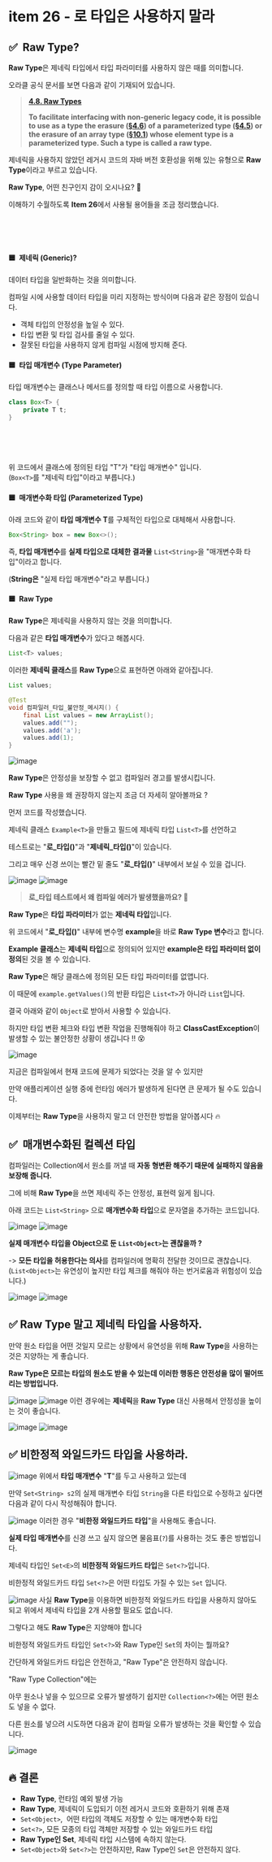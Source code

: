 # item 26 - 로 타입은 사용하지 말라

## ✅  **Raw Type?**

**Raw Type**은 제네릭 타입에서 타입 파라미터를 사용하지 않은 때를 의미합니다.

오라클 공식 문서를 보면 다음과 같이 기재되어 있습니다.

> **[4.8. Raw Types](https://docs.oracle.com/javase/specs/jls/se8/html/jls-4.html#jls-4.8 "4.8 Raw Types")**  
>   
> **To facilitate interfacing with non-generic legacy code, it is possible to use as a type the erasure ([§4.6](https://docs.oracle.com/javase/specs/jls/se8/html/jls-4.html#jls-4.6)) of a parameterized type ([§4.5](https://docs.oracle.com/javase/specs/jls/se8/html/jls-4.html#jls-4.5)) or the erasure of an array type ([§10.1](https://docs.oracle.com/javase/specs/jls/se8/html/jls-10.html#jls-10.1)) whose element type is a parameterized type. Such a type is called a raw type.**  

제네릭을 사용하지 않았던 레거시 코드의 자바 버전 호환성을 위해 있는 유형으로 **Raw Type**이라고 부르고 있습니다.

**Raw Type**, 어떤 친구인지 감이 오시나요? 🤔

이해하기 수월하도록 **Item 26**에서 사용될 용어들을 조금 정리했습니다.

<br>
<br>
<br>

#### 🟦  **제네릭 (Generic)?**

데이터 타입을 일반화하는 것을 의미합니다.

컴파일 시에 사용할 데이터 타입을 미리 지정하는 방식이며 다음과 같은 장점이 있습니다.

-   객체 타입의 안정성을 높일 수 있다.
-   타입 변환 및 타입 검사를 줄일 수 있다.
-   잘못된 타입을 사용하지 않게 컴파일 시점에 방지해 준다.

#### **🟦  타입 매개변수 (Type Parameter)**

타입 매개변수는 클래스나 메서드를 정의할 때 타입 이름으로 사용합니다.

```java
class Box<T> {
    private T t;
}
```

<br>
<br>
<br>

위 코드에서 클래스에 정의된 타입 "T"가 "타입 매개변수" 입니다.  
(`Box<T>`를 "제네릭 타입"이라고 부릅니다.)

#### **🟦  매개변수화 타입 (Parameterized Type)**

아래 코드와 같이 **타입 매개변수 T**를 구체적인 타입으로 대체해서 사용합니다.

```java
Box<String> box = new Box<>();
```

즉, **타입 매개변수**를 **실제 타입으로 대체한 결과물** `List<String>`을 "매개변수화 타입"이라고 합니다.

(**String은** "실제 타입 매개변수"라고 부릅니다.)

#### **🟦**  **Raw Type**

**Raw Type**은 제네릭을 사용하지 않는 것을 의미합니다.

다음과 같은 **타입 매개변수**가 있다고 해봅시다.

```java
List<T> values;
```

이러한 **제네릭 클래스**를 **Raw Type**으로 표현하면 아래와 같아집니다.

```java
List values;
```

```java
@Test
void 컴파일러_타입_불안정_메시지() {
    final List values = new ArrayList();
    values.add("");
    values.add('a');
    values.add(1);
}
```
  
![image](https://user-images.githubusercontent.com/82203978/221168022-5bb4862a-9a1c-40a1-9f3c-f81f76215f40.png)


**Raw Type**은 안정성을 보장할 수 없고 컴파일러 경고를 발생시킵니다.

**Raw Type** 사용을 왜 권장하지 않는지 조금 더 자세히 알아볼까요 ?

먼저 코드를 작성했습니다.

제네릭 클래스 `Example<T>`을 만들고 필드에 제네릭 타입 `List<T>`를 선언하고

테스트로는 "**로\_타입()**"과 "**제네릭\_타입()**"이 있습니다.

그리고 매우 신경 쓰이는 빨간 밑 줄도 "**로\_타입()**" 내부에서 보실 수 있을 겁니다.

![image](https://user-images.githubusercontent.com/82203978/221168114-93a525fc-60cd-487a-bb76-cedbf9bd2d1e.png)
![image](https://user-images.githubusercontent.com/82203978/221168133-fd200485-49e4-4e66-a0b1-5a59c8d93acf.png)
> **로\_타입 테스트에서 왜 컴파일 에러가 발생했을까요? 🤔**

**Raw Type**은 **타입 파라미터**가 없는 **제네릭 타입**입니다.

위 코드에서 "**로\_타입()**" 내부에 변수명 **example**을 바로 **Raw Type 변수**라고 합니다.

**Example 클래스**는 **제네릭 타입**으로 정의되어 있지만 **example은 타입 파라미터 없이 정의**된 것을 볼 수 있습니다.

**Raw Type**은 해당 클래스에 정의된 모든 타입 파라미터를 없앱니다.

이 때문에 `example.getValues()`의 반환 타입은 `List<T>`가 아니라 `List`입니다.

결국 아래와 같이 `Object`로 받아서 사용할 수 있습니다.

하지만 타입 변환 체크와 타입 변환 작업을 진행해줘야 하고 **ClassCastException**이 발생할 수 있는 불안정한 상황이 생깁니다 !! 😵

![image](https://user-images.githubusercontent.com/82203978/221168160-aeb0aeab-8742-4049-8654-24c86a830fbb.png)
  
지금은 컴파일에서 현재 코드에 문제가 되었다는 것을 알 수 있지만

만약 애플리케이션 실행 중에 런타임 에러가 발생하게 된다면 큰 문제가 될 수도 있습니다.

이제부터는 **Raw Type**을 사용하지 말고 더 안전한 방법을 알아봅시다 🔥

## **✅  매개변수화된 컬렉션 타입**

컴파일러는 Collection에서 원소를 꺼낼 때 **자동 형변환 해주기 때문에 실패하지 않음을 보장해 줍니다.**

그에 비해 **Raw Type**을 쓰면 제네릭 주는 안정성, 표현력 잃게 됩니다.

아래 코드는 `List<String>` 으로 **매개변수화 타입**으로 문자열을 추가하는 코드입니다.

![image](https://user-images.githubusercontent.com/82203978/221168399-0d53efa3-d625-4810-8500-3359cf6a657a.png)
  ![image](https://user-images.githubusercontent.com/82203978/221168412-200f9c85-308e-4e04-b8f2-0209c95a0dfe.png)

**실제 매개변수 타입을 Object으로 둔 `List<Object>`는 괜찮을까 ?**

\-> **모든 타입을 허용한다는 의사**를 컴파일러에 명확히 전달한 것이므로 괜찮습니다.  
(`List<Object>`는 유연성이 높지만 타입 체크를 해줘야 하는 번거로움과 위험성이 있습니다.)

![image](https://user-images.githubusercontent.com/82203978/221168448-ab8a6a82-f799-4457-9901-8ea5fe0f4112.png)
  ![image](https://user-images.githubusercontent.com/82203978/221168460-e80bb2cc-53f1-4416-b82f-82d6fe1b1d00.png)

  
## **✅  Raw Type 말고 제네릭 타입을 사용하자.**

만약 원소 타입을 어떤 것일지 모르는 상황에서 유연성을 위해 **Raw Type**을 사용하는 것은 지양하는 게 좋습니다.

**Raw Type은 모르는 타입의 원소도 받을 수 있는데 이러한 행동은 안전성을 많이 떨어뜨리는 방법입니다.**

![image](https://user-images.githubusercontent.com/82203978/221168482-da2c8a6a-7003-4da5-9ce0-14aa3f82d22d.png)
![image](https://user-images.githubusercontent.com/82203978/221168490-43df84ce-8d35-447f-a5c9-2660e6aece44.png)
이런 경우에는 **제네릭**을 **Raw Type** 대신 사용해서 안정성을 높이는 것이 좋습니다.

![image](https://user-images.githubusercontent.com/82203978/221168509-3a8797b1-f004-45d5-aada-e6892d40d8ea.png)
  ![image](https://user-images.githubusercontent.com/82203978/221168517-c78815cf-c975-4e24-a40d-58bb48a974f2.png)

## **✅  비한정적 와일드카드 타입을 사용하라.**

![image](https://user-images.githubusercontent.com/82203978/221168533-d0f3e59b-0166-48a4-bcda-77a2ba94f4bb.png)
위에서 **타입 매개변수** "**T**"를 두고 사용하고 있는데

만약 `Set<String> s2`의 실제 매개변수 타입 `String`을 다른 타입으로 수정하고 싶다면 다음과 같이 다시 작성해줘야 합니다.

![image](https://user-images.githubusercontent.com/82203978/221168557-4afcacb7-deba-4cc5-ad39-3f078195089c.png)
이러한 경우 "**비한정 와일드카드 타입**"을 사용해도 좋습니다.

**실제 타입 매개변수**를 신경 쓰고 싶지 않으면 물음표(`?`)를 사용하는 것도 좋은 방법입니다.

제네릭 타입인 `Set<E>`의 **비한정적 와일드카드 타입**은 `Set<?>`입니다.

비한정적 와일드카드 타입 `Set<?>`은 어떤 타입도 가질 수 있는 `Set` 입니다.

![image](https://user-images.githubusercontent.com/82203978/221168577-ad7ceb5e-7de2-454a-a11d-b4558debd4df.png)
사실 **Raw Type**을 이용하면 비한정적 와일드카드 타입을 사용하지 않아도 되고 위에서 제네릭 타입을 2개 사용할 필요도 없습니다.

그렇다고 해도 **Raw Type**은 지양해야 합니다

비한정적 와일드카드 타입인 `Set<?>`와 Raw Type인 `Set`의 차이는 뭘까요?

간단하게 와일드카드 타입은 안전하고, "Raw Type"은 안전하지 않습니다.

"Raw Type Collection"에는

아무 원소나 넣을 수 있으므로 오류가 발생하기 쉽지만 `Collection<?>`에는 어떤 원소도 넣을 수 없다.

다른 원소를 넣으려 시도하면 다음과 같이 컴파일 오류가 발생하는 것을 확인할 수 있습니다.

![image](https://user-images.githubusercontent.com/82203978/221168670-14a9d64f-6498-4a65-8cf9-f8c3c2a06a99.png)

## 🔥  **결론**

-   **Raw Type**, 런타임 예외 발생 가능
-   **Raw Type**, 제네릭이 도입되기 이전 레거시 코드와 호환하기 위해 존재
-   `Set<Object>`,  어떤 타입의 객체도 저장할 수 있는 매개변수화 타입
-   `Set<?>`, 모든 모종의 타입 객체만 저장할 수 있는 와일드카드 타입
-   **Raw Type인 Set**, 제네릭 타입 시스템에 속하지 않는다.
-   `Set<Object>`와 `Set<?>`는 안전하지만, Raw Type인 `Set`은 안전하지 않다.
